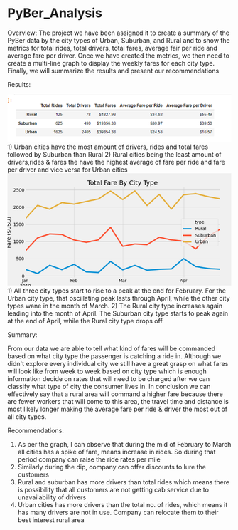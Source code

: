 # PyBer_Analysis

Overview:
The project we have been assigned it to create a summary of the PyBer data by the city types of Urban, Suburban, and Rural and to show the metrics for total rides, total drivers, total fares, average fair per ride and average fare per driver. 
Once we have created the metrics, we then need to create a multi-line graph to display the weekly fares for each city type. Finally, we will summarize the results and present our recommendations

Results:

<img src="Observation.png">
1) Urban cities have the most amount of drivers, rides and total fares followed by Suburban than Rural
2) Rural cities being the least amount of drivers,rides & fares the have the highest average of fare per ride and fare per driver and vice versa for Urban cities

<img src="PyBer_fare_summary.png">
1) All three city types start to rise to a peak at the end for February. For the Urban city type, that oscillating peak lasts through April, while the other city types wane in the month of March.
2) The Rural city type increases again leading into the month of April. The Suburban city type starts to peak again at the end of April, while the Rural city type drops off.


Summary:

From our data we are able to tell what kind of fares will be commanded based on what city type the passenger is catching a ride in. Although we didn't explore every individual city we still have a great grasp on what fares will look like from week to week based on city type which is enough information decide on rates that will need to be charged after we can classify what type of city the consumer lives in. In conclusion we can effectively say that a rural area will command a higher fare because there are fewer workers that will come to this area, the travel time and distance is most likely longer making the average fare per ride & driver the most out of all city types.

Recommendations:
1) As per the graph, I can observe that during the mid of February to March all cities has a spike of fare, means increase in rides. So during that period company can raise the ride rates per mile
2) Similarly during the dip, company can offer discounts to lure the customers
3) Rural and suburban has more drivers than total rides which means there is possibility that all customers are not getting cab service due to unavailability of drivers
4) Urban cities has more drivers than the total no. of rides, which means it has many drivers are not in use. Company can relocate them to their best interest rural area
